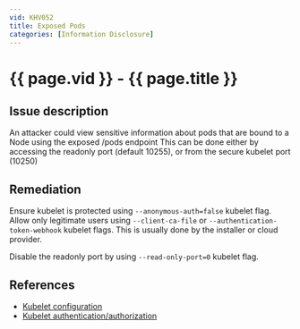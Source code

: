 ```yaml
---
vid: KHV052
title: Exposed Pods
categories: [Information Disclosure]
---
```


# {{ page.vid }} - {{ page.title }}

## Issue description

An attacker could view sensitive information about pods that are bound to a Node using the exposed /pods endpoint
This can be done either by accessing the readonly port (default 10255), or from the secure kubelet port (10250)

## Remediation

Ensure kubelet is protected using `--anonymous-auth=false` kubelet flag. Allow only legitimate users using `--client-ca-file` or `--authentication-token-webhook` kubelet flags. This is usually done by the installer or cloud provider.

Disable the readonly port by using `--read-only-port=0` kubelet flag.

## References

- [Kubelet configuration](https://kubernetes.io/docs/reference/command-line-tools-reference/kubelet/)
- [Kubelet authentication/authorization](https://kubernetes.io/docs/reference/command-line-tools-reference/kubelet-authentication-authorization/)
